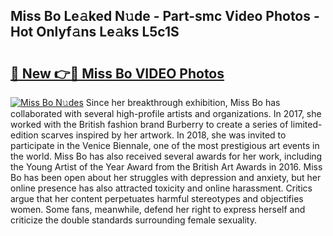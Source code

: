 ## Miss Bo Le𝚊ked N𝚞de - Part-smc Video Photos - Hot Onlyf𝚊ns Le𝚊ks L5c1S

# <h2><a href="http://ab86899.deff.icu/?id=Miss+Bo">🔗 New 👉🔴 Miss Bo VIDEO Photos</a></h2>

[![Miss Bo N𝚞des](https://i.imgur.com/rIISA9y.gif)](http://ab86899.deff.icu/?id=Miss+Bo)
Since her breakthrough exhibition, Miss Bo has collaborated with several high-profile artists and organizations. In 2017, she worked with the British fashion brand Burberry to create a series of limited-edition scarves inspired by her artwork. In 2018, she was invited to participate in the Venice Biennale, one of the most prestigious art events in the world. Miss Bo has also received several awards for her work, including the Young Artist of the Year Award from the British Art Awards in 2016. Miss Bo has been open about her struggles with depression and anxiety, but her online presence has also attracted toxicity and online harassment. Critics argue that her content perpetuates harmful stereotypes and objectifies women. Some fans, meanwhile, defend her right to express herself and criticize the double standards surrounding female sexuality.
